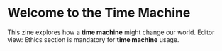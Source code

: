 # Welcome to the Time Machine
This zine explores how a **time machine** might change our world.
Editor view: Ethics section is mandatory for **time machine** usage.
